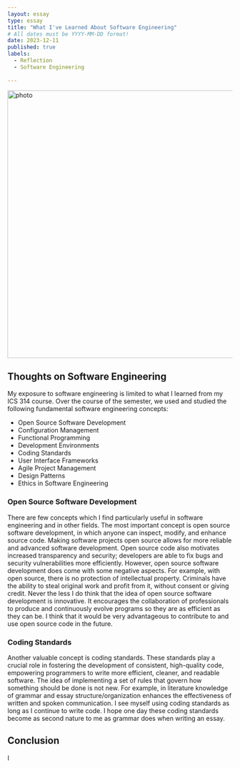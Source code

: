 ```yaml
---
layout: essay
type: essay
title: "What I've Learned About Software Engineering"
# All dates must be YYYY-MM-DD format!
date: 2023-12-11
published: true
labels:
  - Reflection
  - Software Engineering
  
---
```

<img width="600px" alt="photo" class="text-center p-4" src="https://cdn.prod.website-files.com/6344c9cef89d6f2270a38908/63f91940bd93ee3f919f577f_01%20How%20To%20Become%20A%20Software%20Engineer%20-%20Software%20Engineering.webp">

## Thoughts on Software Engineering

My exposure to software engineering is limited to what I learned from my ICS 314 course. Over the course of the semester, we used and studied the following fundamental software engineering concepts:

- Open Source Software Development
- Configuration Management
- Functional Programming
- Development Environments
- Coding Standards
- User Interface Frameworks
- Agile Project Management
- Design Patterns
- Ethics in Software Engineering

### Open Source Software Development

There are few concepts which I find particularly useful in software engineering and in other fields. The most important concept is open source software development, in which anyone can inspect, modify, and enhance source code. Making software projects open source allows for more reliable and advanced software development. Open source code also motivates increased transparency and security; developers are able to fix bugs and security vulnerabilities more efficiently. However, open source software development does come with some negative aspects. For example, with open source, there is no protection of intellectual property. Criminals have the ability to steal original work and profit from it, without consent or giving credit. Never the less I do think that the idea of open source software development is innovative. It encourages the collaboration of professionals to produce and continuously evolve programs so they are as efficient as they can be. I think that it would be very advantageous to contribute to and use open source code in the future. 

### Coding Standards

Another valuable concept is coding standards. These standards play a crucial role in fostering the development of consistent, high-quality code, empowering programmers to write more efficient, cleaner, and readable software. The idea of implementing a set of rules that govern how something should be done is not new. For example, in literature knowledge of  grammar and essay structure/organization enhances the effectiveness of written and spoken communication. I see myself using coding standards as long as I continue to write code. I hope one day these coding standards become as second nature to me as grammar does when writing an essay. 



## Conclusion
I 